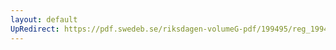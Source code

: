 ```yaml
---
layout: default
UpRedirect: https://pdf.swedeb.se/riksdagen-volumeG-pdf/199495/reg_199495/reg_199495_0090.pdf
---
```


